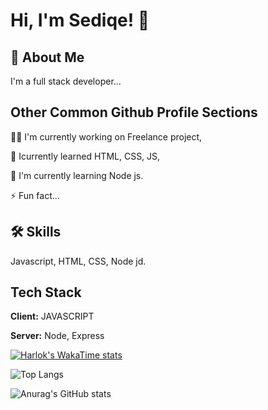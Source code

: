 
# Hi, I'm Sediqe! 👋

## 🚀 About Me
I'm a full stack developer...

## Other Common Github Profile Sections
👩‍💻 I'm currently working on Freelance project,

🧠 Icurrently learned HTML, CSS, JS,

🧠 I'm currently learning Node js.

⚡️ Fun fact...


## 🛠 Skills
Javascript, HTML, CSS, Node jd.


## Tech Stack
**Client:** JAVASCRIPT

**Server:** Node, Express

[![Harlok's WakaTime stats](https://github-readme-stats.vercel.app/api/wakatime?username=SediqeAzimi)](https://github.com/anuraghazra/github-readme-stats)

![Top Langs](https://github-readme-stats.vercel.app/api/top-langs/?username=SediqeAzimi&hide_progress=true)

![Anurag's GitHub stats](https://github-readme-stats.vercel.app/api?username=SediqeAzimi&show_icons=true&theme=radical)
